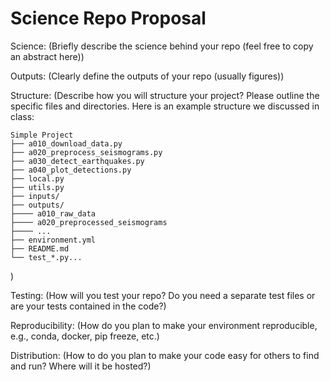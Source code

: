 <!--
For each section, read the existing text in parentheses then delete
it and fill in your answers.  
-->
# Science Repo Proposal


Science:
(Briefly describe the science behind your repo (feel free to copy an abstract here))

Outputs:
(Clearly define the outputs of your repo (usually figures))

Structure:
(Describe how you will structure your project? Please outline the specific
files and directories. Here is an example structure we discussed in class:

```code
Simple Project 
├── a010_download_data.py
├── a020_preprocess_seismograms.py
├── a030_detect_earthquakes.py            
├── a040_plot_detections.py
├── local.py
├── utils.py  
├── inputs/
├── outputs/
├──── a010_raw_data
├──── a020_preprocessed_seismograms
├──── ...
├── environment.yml  
├── README.md   
└── test_*.py...
```
)

Testing:
(How will you test your repo? Do you need a separate test files or are your tests contained 
in the code?)

Reproducibility:
(How do you plan to make your environment reproducible, e.g., conda, docker, pip freeze, etc.)

Distribution:
(How to do you plan to make your code easy for others to find and run? Where will it be hosted?)
